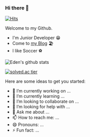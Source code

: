 ### Hi there 👋

[![Hits](https://hits.seeyoufarm.com/api/count/incr/badge.svg?url=https%3A%2F%2Fgithub.com%2Fsangwoo0727&count_bg=%2379C83D&title_bg=%23555555&icon=&icon_color=%23E7E7E7&title=hits&edge_flat=false)](https://hits.seeyoufarm.com)

Welcome to my Github.

* I'm Junior Developer 😁
* Come to [my Blog](https://sangwoo0727.github.io) 🏖
* I like Soccer ⚽️

![Eden's github stats](https://github-readme-stats.vercel.app/api?username=sangwoo0727&show_icons=true)

[![solved.ac tier](http://mazassumnida.wtf/api/generate_badge?boj=kangsw8940)](https://solved.ac/kangsw8940)


<!--
**sangwoo0727/sangwoo0727** is a ✨ _special_ ✨ repository because its `README.md` (this file) appears on your GitHub profile.
-->

Here are some ideas to get you started:

- 🔭 I’m currently working on ...
- 🌱 I’m currently learning ...
- 👯 I’m looking to collaborate on ...
- 🤔 I’m looking for help with ...
- 💬 Ask me about ...
- 📫 How to reach me: ...
- 😄 Pronouns: ...
- ⚡ Fun fact: ...

